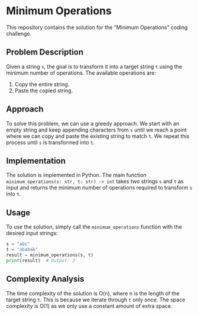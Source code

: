 # Minimum Operations

This repository contains the solution for the "Minimum Operations" coding challenge.

## Problem Description

Given a string `s`, the goal is to transform it into a target string `t` using the minimum number of operations. The available operations are:

1. Copy the entire string.
2. Paste the copied string.

## Approach

To solve this problem, we can use a greedy approach. We start with an empty string and keep appending characters from `s` until we reach a point where we can copy and paste the existing string to match `t`. We repeat this process until `s` is transformed into `t`.

## Implementation

The solution is implemented in Python. The main function `minimum_operations(s: str, t: str) -> int` takes two strings `s` and `t` as input and returns the minimum number of operations required to transform `s` into `t`.

## Usage

To use the solution, simply call the `minimum_operations` function with the desired input strings:

```python
s = "abc"
t = "ababab"
result = minimum_operations(s, t)
print(result)  # Output: 3
```

## Complexity Analysis

The time complexity of the solution is O(n), where n is the length of the target string `t`. This is because we iterate through `t` only once. The space complexity is O(1) as we only use a constant amount of extra space.
